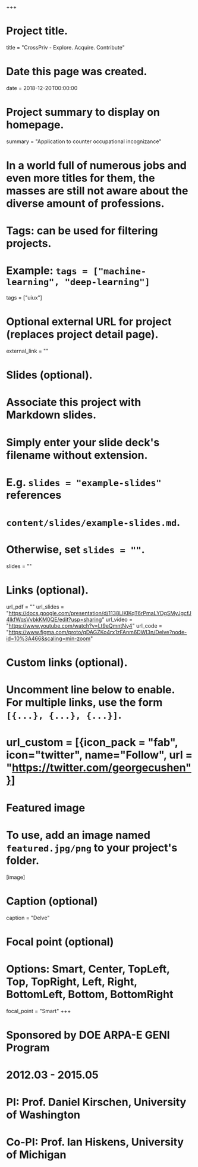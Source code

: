 +++
# Project title.
title = "CrossPriv - Explore. Acquire. Contribute"

# Date this page was created.
date = 2018-12-20T00:00:00

# Project summary to display on homepage.
summary = "Application to counter occupational incognizance"
# In a world full of numerous jobs and even more titles for them, the masses are still not aware about the diverse amount of professions.
# Tags: can be used for filtering projects.
# Example: `tags = ["machine-learning", "deep-learning"]`
tags = ["uiux"]

# Optional external URL for project (replaces project detail page).
external_link = ""

# Slides (optional).
#   Associate this project with Markdown slides.
#   Simply enter your slide deck's filename without extension.
#   E.g. `slides = "example-slides"` references 
#   `content/slides/example-slides.md`.
#   Otherwise, set `slides = ""`.
slides = ""

# Links (optional).
url_pdf = ""
url_slides = "https://docs.google.com/presentation/d/1138LIKlKqT6rPmaLYDgSMyJgcfJ4lkfWqsVvbkKM0QE/edit?usp=sharing"
url_video = "https://www.youtube.com/watch?v=Lt9eQmntNy4"
url_code = "https://www.figma.com/proto/qDAGZKo4rx1zFAnm6DWI3n/Delve?node-id=10%3A466&scaling=min-zoom"

# Custom links (optional).
#   Uncomment line below to enable. For multiple links, use the form `[{...}, {...}, {...}]`.
# url_custom = [{icon_pack = "fab", icon="twitter", name="Follow", url = "https://twitter.com/georgecushen"}]

# Featured image
# To use, add an image named `featured.jpg/png` to your project's folder. 
[image]
  # Caption (optional)
  caption = "Delve"
  
  # Focal point (optional)
  # Options: Smart, Center, TopLeft, Top, TopRight, Left, Right, BottomLeft, Bottom, BottomRight
  focal_point = "Smart"
+++

# Sponsored by DOE ARPA-E GENI Program

# 2012.03 - 2015.05

# PI: Prof. Daniel Kirschen, University of Washington

# Co-PI: Prof. Ian Hiskens, University of Michigan


